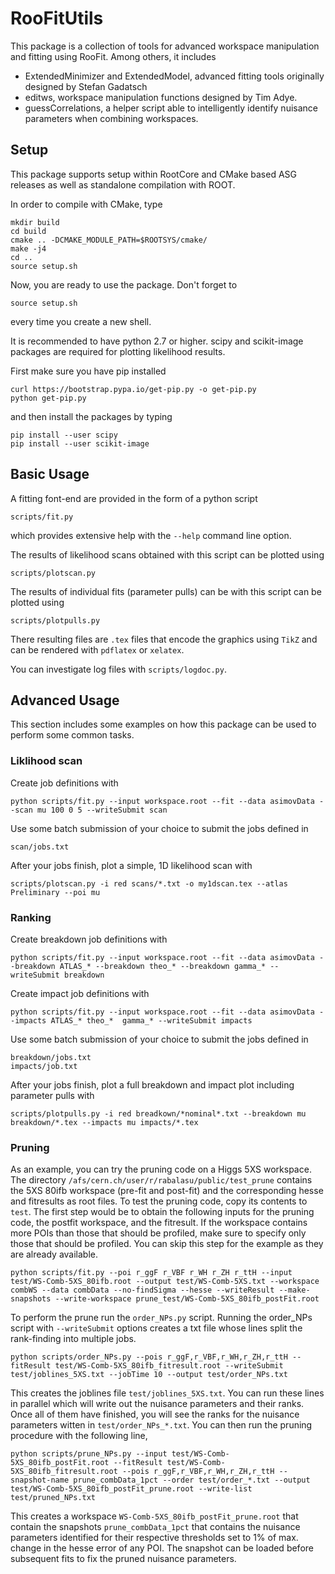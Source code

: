 # RooFitUtils

This package is a collection of tools for advanced workspace
manipulation and fitting using RooFit. Among others, it includes

 * ExtendedMinimizer and ExtendedModel, advanced fitting tools originally designed by Stefan Gadatsch
 * editws, workspace manipulation functions designed by Tim Adye.
 * guessCorrelations, a helper script able to intelligently identify nuisance parameters when combining workspaces.

## Setup

This package supports setup within RootCore and CMake based ASG
releases as well as standalone compilation with ROOT.

In order to compile with CMake, type

    mkdir build
    cd build
    cmake .. -DCMAKE_MODULE_PATH=$ROOTSYS/cmake/
    make -j4
    cd ..
    source setup.sh

Now, you are ready to use the package. Don't forget to 

    source setup.sh

every time you create a new shell.

It is recommended to have python 2.7 or higher.
scipy and scikit-image packages are required 
for plotting likelihood results. 

First make sure you have pip installed

    curl https://bootstrap.pypa.io/get-pip.py -o get-pip.py
    python get-pip.py

and then install the packages by typing

    pip install --user scipy
    pip install --user scikit-image

## Basic Usage

A fitting font-end are provided in the form of a python script 

    scripts/fit.py

which provides extensive help with the `--help` command line option. 

The results of likelihood scans obtained with this script can be plotted using 

    scripts/plotscan.py

The results of individual fits (parameter pulls) can be with this script can be plotted using 

    scripts/plotpulls.py

There resulting files are `.tex` files that encode the graphics using `TikZ` and can be rendered with `pdflatex` or `xelatex`.

You can investigate log files with `scripts/logdoc.py`.

    
## Advanced Usage

This section includes some examples on how this package can be used to perform some common tasks.

### Liklihood scan

Create job definitions with

    python scripts/fit.py --input workspace.root --fit --data asimovData --scan mu 100 0 5 --writeSubmit scan
    
Use some batch submission of your choice to submit the jobs defined in 

    scan/jobs.txt

After your jobs finish, plot a simple, 1D likelihood scan with

    scripts/plotscan.py -i red scans/*.txt -o my1dscan.tex --atlas Preliminary --poi mu


### Ranking

Create breakdown job definitions with

    python scripts/fit.py --input workspace.root --fit --data asimovData --breakdown ATLAS_* --breakdown theo_* --breakdown gamma_* --writeSubmit breakdown
    
Create impact job definitions with

    python scripts/fit.py --input workspace.root --fit --data asimovData --impacts ATLAS_* theo_*  gamma_* --writeSubmit impacts
    
Use some batch submission of your choice to submit the jobs defined in 

    breakdown/jobs.txt
    impacts/job.txt

After your jobs finish, plot a full breakdown and impact plot including parameter pulls with

    scripts/plotpulls.py -i red breadkown/*nominal*.txt --breakdown mu breakdown/*.tex --impacts mu impacts/*.tex

### Pruning

As an example, you can try the pruning code on a Higgs 5XS
workspace. The directory
`/afs/cern.ch/user/r/rabalasu/public/test_prune` contains the 5XS
80ifb workspace (pre-fit and post-fit) and the corresponding hesse and
fitresults as root files. To test the pruning code, copy its contents
to `test`.  The first step would be to obtain the following inputs for
the pruning code, the postfit workspace, and the fitresult. If the
workspace contains more POIs than those that should be profiled, make sure
to specify only those that should be profiled. 
You can skip this step for the example as they are already
available.

    python scripts/fit.py --poi r_ggF r_VBF r_WH r_ZH r_ttH --input test/WS-Comb-5XS_80ifb.root --output test/WS-Comb-5XS.txt --workspace combWS --data combData --no-findSigma --hesse --writeResult --make-snapshots --write-workspace prune_test/WS-Comb-5XS_80ifb_postFit.root

 To perform the prune run the `order_NPs.py` script. Running the
 order_NPs script with `--writeSubmit` options creates a txt file
 whose lines split the rank-finding into multiple jobs.

    python scripts/order_NPs.py --pois r_ggF,r_VBF,r_WH,r_ZH,r_ttH --fitResult test/WS-Comb-5XS_80ifb_fitresult.root --writeSubmit test/joblines_5XS.txt --jobTime 10 --output test/order_NPs.txt

This creates the joblines file `test/joblines_5XS.txt`. You can run
these lines in parallel which will write out the nuisance parameters
and their ranks.  Once all of them have finished, you will see the
ranks for the nuisance parameters witten in
`test/order_NPs_*.txt`. You can then run the pruning procedure with
the following line,

    python scripts/prune_NPs.py --input test/WS-Comb-5XS_80ifb_postFit.root --fitResult test/WS-Comb-5XS_80ifb_fitresult.root --pois r_ggF,r_VBF,r_WH,r_ZH,r_ttH --snapshot-name prune_combData_1pct --order test/order_*.txt --output test/WS-Comb-5XS_80ifb_postFit_prune.root --write-list test/pruned_NPs.txt

This creates a workspace `WS-Comb-5XS_80ifb_postFit_prune.root` that
contain the snapshots `prune_combData_1pct` that contains the nuisance
parameters identified for their respective thresholds set to 1% of max.
change in the hesse error of any POI. The snapshot can be loaded before
subsequent fits to fix the pruned nuisance parameters.
